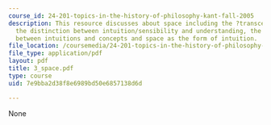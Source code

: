 ```yaml
---
course_id: 24-201-topics-in-the-history-of-philosophy-kant-fall-2005
description: This resource discusses about space including the ?transcendental aesthetic',
  the distinction between intuition/sensibility and understanding, the distinction
  between intuitions and concepts and space as the form of intuition.
file_location: /coursemedia/24-201-topics-in-the-history-of-philosophy-kant-fall-2005/7e9bba2d38f8e6989bd50e6857138d6d_3_space.pdf
file_type: application/pdf
layout: pdf
title: 3_space.pdf
type: course
uid: 7e9bba2d38f8e6989bd50e6857138d6d

---
```

None